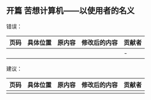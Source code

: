 ## 开篇 苦想计算机——以使用者的名义

错误：

| 页码 | 具体位置               | 原内容 | 修改后的内容 | 贡献者 |
| ---- | ---------------------- | ------ | ------------ | ------ |
|     |   |   |   | -      |

建议：

| 页码 | 具体位置 | 原内容 | 修改后的内容 | 贡献者 |
| ---- | -------- | ------ | ------------ | ------ |
|      |          |        |              |        |
